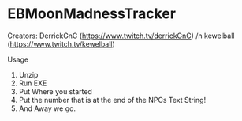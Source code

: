 # EBMoonMadnessTracker

Creators:
  DerrickGnC (https://www.twitch.tv/derrickGnC) /n
  kewelball (https://www.twitch.tv/kewelball)
  
Usage

1. Unzip
2. Run EXE 
3. Put Where you started
4. Put the number that is at the end of the NPCs Text String! 
5. And Away we go. 
